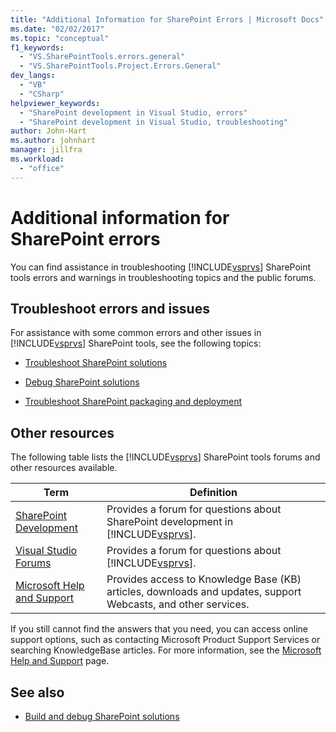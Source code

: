 ```yaml
---
title: "Additional Information for SharePoint Errors | Microsoft Docs"
ms.date: "02/02/2017"
ms.topic: "conceptual"
f1_keywords:
  - "VS.SharePointTools.errors.general"
  - "VS.SharePointTools.Project.Errors.General"
dev_langs:
  - "VB"
  - "CSharp"
helpviewer_keywords:
  - "SharePoint development in Visual Studio, errors"
  - "SharePoint development in Visual Studio, troubleshooting"
author: John-Hart
ms.author: johnhart
manager: jillfra
ms.workload:
  - "office"
---
```

# Additional information for SharePoint errors
  You can find assistance in troubleshooting [!INCLUDE[vsprvs](../sharepoint/includes/vsprvs-md.md)] SharePoint tools errors and warnings in troubleshooting topics and the public forums.

## Troubleshoot errors and issues
 For assistance with some common errors and other issues in [!INCLUDE[vsprvs](../sharepoint/includes/vsprvs-md.md)] SharePoint tools, see the following topics:

- [Troubleshoot SharePoint solutions](../sharepoint/troubleshooting-sharepoint-solutions.md)

- [Debug SharePoint solutions](../sharepoint/debugging-sharepoint-solutions.md)

- [Troubleshoot SharePoint packaging and deployment](../sharepoint/troubleshooting-sharepoint-packaging-and-deployment.md)

## Other resources
 The following table lists the [!INCLUDE[vsprvs](../sharepoint/includes/vsprvs-md.md)] SharePoint tools forums and other resources available.

|Term|Definition|
|----------|----------------|
|[SharePoint Development](https://social.msdn.microsoft.com/Forums/office/home?forum=sharepointdevelopmentprevious)|Provides a forum for questions about SharePoint development in [!INCLUDE[vsprvs](../sharepoint/includes/vsprvs-md.md)].|
|[Visual Studio Forums](https://social.msdn.microsoft.com/Forums/vstudio/home?category=visualstudio)|Provides a forum for questions about [!INCLUDE[vsprvs](../sharepoint/includes/vsprvs-md.md)].|
|[Microsoft Help and Support](https://support.microsoft.com/)|Provides access to Knowledge Base (KB) articles, downloads and updates, support Webcasts, and other services.|

 If you still cannot find  the answers that you need, you can access online support options, such as contacting Microsoft Product Support Services or searching KnowledgeBase articles. For more information, see the [Microsoft Help and Support](https://support.microsoft.com/) page.

## See also
- [Build and debug SharePoint solutions](../sharepoint/building-and-debugging-sharepoint-solutions.md)
